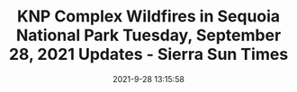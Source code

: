 ---
"title": "KNP Complex Wildfires in Sequoia National Park Tuesday, September 28, 2021 Updates - Sierra Sun Times"
"date": "2021-9-28 13:15:58"
"feed_name": "GOOGLENEWSCONSTRUCTION"
"feed_website": "https://news.google.com/search?q=construction%2Bincident&hl=en-US&gl=US&ceid=US:en"
"feed_rss": "https://news.google.com/rss/search?q=construction%2Bincident&hl=en-US&gl=US&ceid=US:en"
"link": "https://goldrushcam.com/sierrasuntimes/index.php/news/local-news/33740-knp-complex-wildfires-in-sequoia-national-park-tuesday-september-28-2021-updates"
"source": "{'href': 'https://goldrushcam.com', 'title': 'Sierra Sun Times'}"
"file": "_posts/2021-1-1-8436526d9ccb74785d58721e0a1918a7999435bf.md"
"accident": "1"
"drilling": "0"
"dead": "0"
"injured": "0"
"arrested": "0"
"where": "unknown site"
"place": "unknown place"
---
